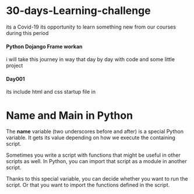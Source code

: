 # 30-days-Learning-challenge
its a Covid-19 its opportunity to learn something new from our courses during this period
#### Python Dojango Frame workan
i will take this journey in way that day by day with code and some little project 
#### Day001
its include html and css startup file in 

# Name and Main in Python
The __name__ variable (two underscores before and after) is a special Python variable. It gets its value depending on how we execute the containing script.

Sometimes you write a script with functions that might be useful in other scripts as well. In Python, you can import that script as a module in another script.

Thanks to this special variable, you can decide whether you want to run the script. Or that you want to import the functions defined in the script.

